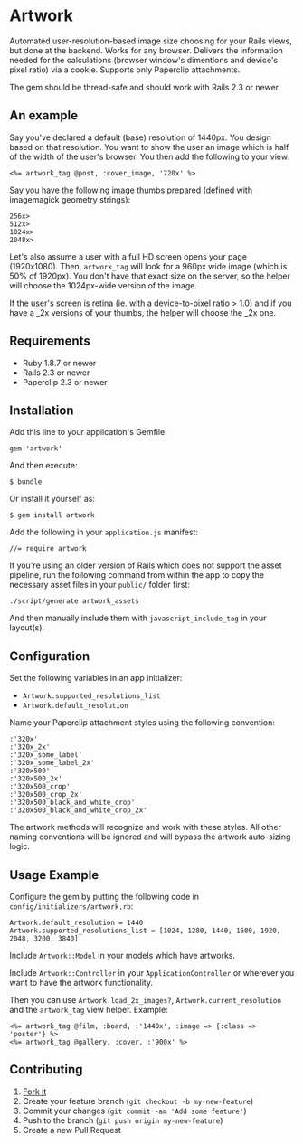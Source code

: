 # Artwork

Automated user-resolution-based image size choosing for your Rails views, but
done at the backend. Works for any browser. Delivers the information needed for
the calculations (browser window's dimentions and device's pixel ratio) via a
cookie. Supports only Paperclip attachments.

The gem should be thread-safe and should work with Rails 2.3 or newer.

## An example

Say you've declared a default (base) resolution of 1440px. You design based on
that resolution. You want to show the user an image which is half of the width
of the user's browser. You then add the following to your view:

    <%= artwork_tag @post, :cover_image, '720x' %>

Say you have the following image thumbs prepared (defined with imagemagick
geometry strings):

    256x>
    512x>
    1024x>
    2048x>

Let's also assume a user with a full HD screen opens your page (1920x1080).
Then, `artwork_tag` will look for a 960px wide image (which is 50% of 1920px).
You don't have that exact size on the server, so the helper will choose the
1024px-wide version of the image.

If the user's screen is retina (ie. with a device-to-pixel ratio > 1.0) and if
you have a _2x versions of your thumbs, the helper will choose the _2x one.

## Requirements

- Ruby 1.8.7 or newer
- Rails 2.3 or newer
- Paperclip 2.3 or newer

## Installation

Add this line to your application's Gemfile:

    gem 'artwork'

And then execute:

    $ bundle

Or install it yourself as:

    $ gem install artwork

Add the following in your `application.js` manifest:

    //= require artwork

If you're using an older version of Rails which does not support the asset
pipeline, run the following command from within the app to copy the necessary
asset files in your `public/` folder first:

    ./script/generate artwork_assets

And then manually include them with `javascript_include_tag` in your layout(s).

## Configuration

Set the following variables in an app initializer:

- `Artwork.supported_resolutions_list`
- `Artwork.default_resolution`

Name your Paperclip attachment styles using the following convention:

    :'320x'
    :'320x_2x'
    :'320x_some_label'
    :'320x_some_label_2x'
    :'320x500'
    :'320x500_2x'
    :'320x500_crop'
    :'320x500_crop_2x'
    :'320x500_black_and_white_crop'
    :'320x500_black_and_white_crop_2x'

The artwork methods will recognize and work with these styles. All other naming
conventions will be ignored and will bypass the artwork auto-sizing logic.

## Usage Example

Configure the gem by putting the following code in `config/initializers/artwork.rb`:

    Artwork.default_resolution = 1440
    Artwork.supported_resolutions_list = [1024, 1280, 1440, 1600, 1920, 2048, 3200, 3840]

Include `Artwork::Model` in your models which have artworks.

Include `Artwork::Controller` in your `ApplicationController` or wherever you
want to have the artwork functionality.

Then you can use `Artwork.load_2x_images?`, `Artwork.current_resolution` and
the `artwork_tag` view helper. Example:

    <%= artwork_tag @film, :board, :'1440x', :image => {:class => 'poster'} %>
    <%= artwork_tag @gallery, :cover, :'900x' %>

## Contributing

1. [Fork it](https://github.com/mitio/artwork/fork)
2. Create your feature branch (`git checkout -b my-new-feature`)
3. Commit your changes (`git commit -am 'Add some feature'`)
4. Push to the branch (`git push origin my-new-feature`)
5. Create a new Pull Request
